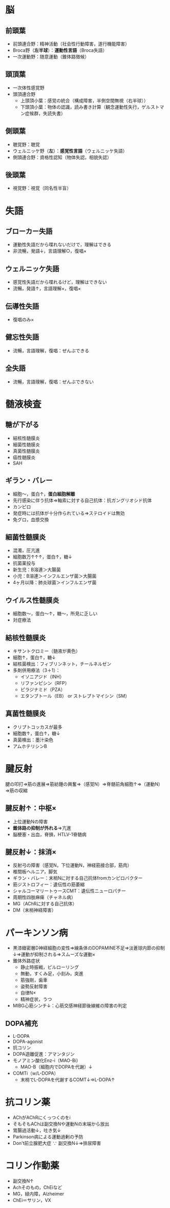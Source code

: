 # 脳
## 前頭葉
- 前頭連合野：精神活動（社会性行動障害，遂行機能障害）
- Broca野（**左半球**）：**運動性言語**（Broca失語）
- 一次運動野：随意運動（錐体路徴候）

## 頭頂葉
- 一次体性感覚野
- 頭頂連合野
    - 上頭頂小葉：感覚の統合（構成障害，半側空間無視（右半球））
    - 下頭頂小葉：物体の認識，読み書き計算（観念運動性失行，ゲルストマン症候群，失読失書）

## 側頭葉
- 聴覚野：聴覚
- ウェルニッケ野（**左**）：**感覚性言語**（ウェルニッケ失語）
- 側頭連合野：資格性認知（物体失認，相貌失認）

## 後頭葉
- 視覚野：視覚（同名性半盲）

# 失語
## ブローカー失語
- 運動性失語だから喋れないだけで，理解はできる
- 非流暢，発語↓，言語理解○，復唱×

## ウェルニッケ失語
- 感覚性失語だから喋れるけど，理解はできない
- 流暢，発語↑，言語理解×，復唱×

## 伝導性失語
- 復唱のみ×

## 健忘性失語
- 流暢，言語理解，復唱：ぜんぶできる

## 全失語
- 流暢，言語理解，復唱：ぜんぶできない

# 髄液検査
## 糖が下がる
- 結核性髄膜炎
- 細菌性髄膜炎
- 真菌性髄膜炎
- 癌性髄膜炎
- SAH

## ギラン・バレー
- 細胞～，蛋白↑，**蛋白細胞解離**
- 先行感染に伴う抗体⇒軸索に対する自己抗体：抗ガングリオシド抗体
- カンピロ
- 発症時には抗体が十分作られている⇒ステロイドは無効
- 免グロ，血漿交換

## 細菌性髄膜炎
- 混濁，圧亢進
- 細胞数万↑↑↑，蛋白↑，糖↓
- 抗菌薬投与
- 新生児：B溶連＞大腸菌
- 小児：B溶連＞インフルエンザ菌＞大腸菌
- 4ヶ月以降：肺炎球菌＞インフルエンザ菌

## ウイルス性髄膜炎
- 細胞数～，蛋白～↑，糖～，所見に乏しい
- 対症療法

## 結核性髄膜炎
- キサントクロミー（髄液が黄色）
- 細胞↑，蛋白↑，糖↓
- 結核菌検出：フィブリンネット，チールネルゼン
- 多剤併用療法（3＋1）：
    - イソニアジド（INH）
    - リファンピシン（RFP）
    - ピラジナミド（PZA）
    - エタンブトール（EB） or ストレプトマイシン（SM）

## 真菌性髄膜炎
- クリプトコッカスが最多
- 細胞数↑，蛋白↑，糖↓
- 真菌検出：墨汁染色
- アムホテリシンB

# 腱反射
腱の叩打⇒筋の進展⇒筋紡錘の興奮⇒（感覚N）⇒脊髄前角細胞↑⇒（運動N）⇒筋の収縮

## 腱反射↑：中枢×
- 上位運動Nの障害
- **錐体路の抑制が外れる**⇒亢進
- 脳梗塞・出血，脊損，HTLV-1脊髄病

## 腱反射↓：抹消×
- 反射弓の障害（感覚N，下位運動N，神経筋接合部，筋肉）
- 椎間板ヘルニア，脚気
- ギラン・バレー：末梢Nに対する自己抗体fromカンピロバクター
- 筋ジストロフィー：遺伝性の筋萎縮
- シャルコーマリートゥースCMT：遺伝性ニューロパチー
- 周期性四肢麻痺（チャネル病）
- MG（AChRに対する自己抗体）
- DM（末梢神経障害）

# パーキンソン病
- 黒漆緻密層D神経細胞の変性⇒線条体のDOPAMINE不足⇒淡蒼球内節の抑制↓⇒運動が抑制される⇒スムーズな運動×
- 錐体外路症状
    - 静止時振戦，ピルローリング
    - 無動，すくみ足，小刻み，突進
    - 筋強剛，歯車
    - 姿勢反射障害
    - 自律N×
    - 精神症状，うつ
- MIBG心筋シンチ↓：心筋交感神経節後線維の障害の判定

## DOPA補充
- L-DOPA
- DOPA-agonist
- 抗コリン
- DOPA遊離促進：アマンタジン
- モノアミン酸化Enz-i（MAO-Bi）
    - MAO-B（細胞内でDOPAを代謝）↓
- COMTi（w/L-DOPA）
    - 末梢でL-DOPAを代謝するCOMT↓⇒L-DOPA↑

# 抗コリン薬
- AChがAChRにくっつくのをi
- そもそもAChは副交換Nや運動Nの末端から放出
- 胃腸過活動↓，吐き気↓
- Parkinson病による運動過剰の予防
- Don't前立腺肥大症 ∵ 副交換N↓⇒排尿障害

# コリン作動薬
- 副交換N↑
- Achそのもの，ChEiなど
- MG，緑内障，Alzheimer
- ChEi＝サリン，VX
